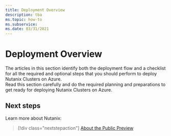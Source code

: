 ```yaml
---
title: Deployment Overview
description: tba
ms.topic: how-to
ms.subservice:  
ms.date: 03/31/2021
---
```


# Deployment Overview 
The articles in this section identify both the deployment flow and a checklist for all the required and optional steps that you should perform to deploy Nutanix Clusters on Azure.  
Read this section carefully and do the required planning and preparations to get ready for deploying Nutanix Clusters on Azure. 


 
## Next steps

Learn more about Nutanix:

> [!div class="nextstepaction"]
> [About the Public Preview](about-the-public-preview.md)

